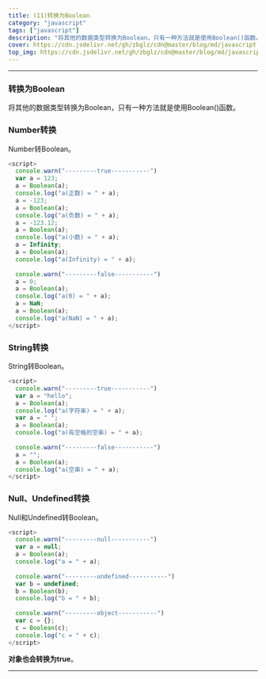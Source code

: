 ```yaml
---
title: (11)转换为Boolean
category: "javascript"
tags: ["javascript"]
description: "将其他的数据类型转换为Boolean，只有一种方法就是使用Boolean()函数。"
cover: https://cdn.jsdelivr.net/gh/zbglz/cdn@master/blog/md/javascript.svg
top_img: https://cdn.jsdelivr.net/gh/zbglz/cdn@master/blog/md/javascript.svg
---
```


***

### 转换为Boolean

将其他的数据类型转换为Boolean，只有一种方法就是使用Boolean()函数。

### Number转换

Number转Boolean。


```js js
<script>
  console.warn("---------true-----------")
  var a = 123;
  a = Boolean(a); 
  console.log("a(正数) = " + a);
  a = -123;
  a = Boolean(a);
  console.log("a(负数) = " + a);
  a = -123.12;
  a = Boolean(a);
  console.log("a(小数) = " + a);
  a = Infinity;
  a = Boolean(a);
  console.log("a(Infinity) = " + a);
  
  console.warn("---------false-----------")
  a = 0;
  a = Boolean(a);
  console.log("a(0) = " + a);
  a = NaN;
  a = Boolean(a);
  console.log("a(NaN) = " + a);
</script>
```


### String转换

String转Boolean。


```js js
<script>
  console.warn("---------true-----------")
  var a = "hello";
  a = Boolean(a); 
  console.log("a(字符串) = " + a);
  var a = " ";
  a = Boolean(a); 
  console.log("a(有空格的空串) = " + a);
  
  console.warn("---------false-----------")
  a = "";
  a = Boolean(a);
  console.log("a(空串) = " + a);
</script>
```


### Null、Undefined转换

Null和Undefined转Boolean。


```js js
<script>
  console.warn("---------null-----------")
  var a = null;
  a = Boolean(a); 
  console.log("a = " + a);
  
  console.warn("---------undefined-----------")
  var b = undefined;
  b = Boolean(b); 
  console.log("b = " + b);
  
  console.warn("---------object-----------")
  var c = {};
  c = Boolean(c); 
  console.log("c = " + c);
</script>
```


**对象也会转换为true**。


***